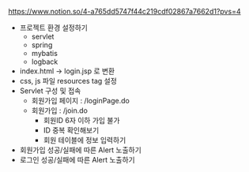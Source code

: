 https://www.notion.so/4-a765dd5747f44c219cdf02867a7662d1?pvs=4 

- 프로젝트 환경 설정하기
    - servlet
    - spring
    - mybatis
    - logback
- index.html -> login.jsp 로 변환
- css, js 파일 resources tag 설정
- Servlet 구성 및 접속
    - 회원가입 페이지 : /loginPage.do
    - 회원가입 : /join.do
        - 회원ID 6자 이하 가입 불가
        - ID 중복 확인해보기
        - 회원 테이블에 정보 입력하기
- 회원가입 성공/실패에 따른 Alert 노출하기
- 로그인 성공/실패에 따른 Alert 노출하기
